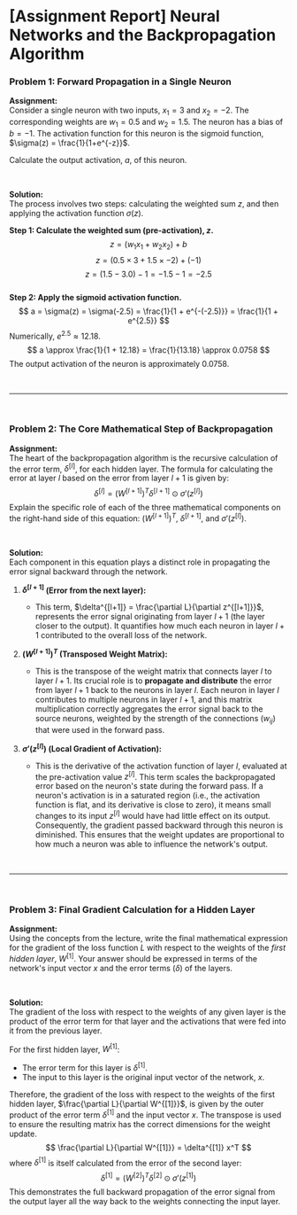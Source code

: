 # [Assignment Report] Neural Networks and the Backpropagation Algorithm

### **Problem 1: Forward Propagation in a Single Neuron**

**Assignment:**
<br>
Consider a single neuron with two inputs, $x_1 = 3$ and $x_2 = -2$. The corresponding weights are $w_1 = 0.5$ and $w_2 = 1.5$. The neuron has a bias of $b = -1$. The activation function for this neuron is the sigmoid function, $\sigma(z) = \frac{1}{1+e^{-z}}$.

Calculate the output activation, $a$, of this neuron.

<br>

**Solution:**
<br>
The process involves two steps: calculating the weighted sum $z$, and then applying the activation function $\sigma(z)$.

**Step 1: Calculate the weighted sum (pre-activation), $z$.**
$$
z = (w_1 x_1 + w_2 x_2) + b
$$
$$
z = (0.5 \times 3 + 1.5 \times -2) + (-1)
$$
$$
z = (1.5 - 3.0) - 1 = -1.5 - 1 = -2.5
$$
<br>
**Step 2: Apply the sigmoid activation function.**
$$
a = \sigma(z) = \sigma(-2.5) = \frac{1}{1 + e^{-(-2.5)}} = \frac{1}{1 + e^{2.5}}
$$
Numerically, $e^{2.5} \approx 12.18$.
$$
a \approx \frac{1}{1 + 12.18} = \frac{1}{13.18} \approx 0.0758
$$
The output activation of the neuron is approximately 0.0758.

<br>

---

<br>

### **Problem 2: The Core Mathematical Step of Backpropagation**

**Assignment:**
<br>
The heart of the backpropagation algorithm is the recursive calculation of the error term, $\delta^{[l]}$, for each hidden layer. The formula for calculating the error at layer $l$ based on the error from layer $l+1$ is given by:
$$
\delta^{[l]} = (W^{[l+1]})^T \delta^{[l+1]} \odot \sigma'(z^{[l]})
$$
Explain the specific role of each of the three mathematical components on the right-hand side of this equation: $(W^{[l+1]})^T$, $\delta^{[l+1]}$, and $\sigma'(z^{[l]})$.

<br>

**Solution:**
<br>
Each component in this equation plays a distinct role in propagating the error signal backward through the network.

1.  **$\delta^{[l+1]}$ (Error from the next layer):**
    * This term, $\delta^{[l+1]} = \frac{\partial L}{\partial z^{[l+1]}}$, represents the error signal originating from layer $l+1$ (the layer closer to the output). It quantifies how much each neuron in layer $l+1$ contributed to the overall loss of the network.

2.  **$(W^{[l+1]})^T$ (Transposed Weight Matrix):**
    * This is the transpose of the weight matrix that connects layer $l$ to layer $l+1$. Its crucial role is to **propagate and distribute** the error from layer $l+1$ back to the neurons in layer $l$. Each neuron in layer $l$ contributes to multiple neurons in layer $l+1$, and this matrix multiplication correctly aggregates the error signal back to the source neurons, weighted by the strength of the connections ($w_{ij}$) that were used in the forward pass.

3.  **$\sigma'(z^{[l]})$ (Local Gradient of Activation):**
    * This is the derivative of the activation function of layer $l$, evaluated at the pre-activation value $z^{[l]}$. This term scales the backpropagated error based on the neuron's state during the forward pass. If a neuron's activation is in a saturated region (i.e., the activation function is flat, and its derivative is close to zero), it means small changes to its input $z^{[l]}$ would have had little effect on its output. Consequently, the gradient passed backward through this neuron is diminished. This ensures that the weight updates are proportional to how much a neuron was able to influence the network's output.

<br>

---

<br>

### **Problem 3: Final Gradient Calculation for a Hidden Layer**

**Assignment:**
<br>
Using the concepts from the lecture, write the final mathematical expression for the gradient of the loss function $L$ with respect to the weights of the *first hidden layer*, $W^{[1]}$. Your answer should be expressed in terms of the network's input vector $x$ and the error terms ($\delta$) of the layers.

<br>

**Solution:**
<br>
The gradient of the loss with respect to the weights of any given layer is the product of the error term for that layer and the activations that were fed into it from the previous layer.

For the first hidden layer, $W^{[1]}$:
* The error term for this layer is $\delta^{[1]}$.
* The input to this layer is the original input vector of the network, $x$.

Therefore, the gradient of the loss with respect to the weights of the first hidden layer, $\frac{\partial L}{\partial W^{[1]}}$, is given by the outer product of the error term $\delta^{[1]}$ and the input vector $x$. The transpose is used to ensure the resulting matrix has the correct dimensions for the weight update.
$$
\frac{\partial L}{\partial W^{[1]}} = \delta^{[1]} x^T
$$
where $\delta^{[1]}$ is itself calculated from the error of the second layer:
$$
\delta^{[1]} = (W^{[2]})^T \delta^{[2]} \odot \sigma'(z^{[1]})
$$
This demonstrates the full backward propagation of the error signal from the output layer all the way back to the weights connecting the input layer.